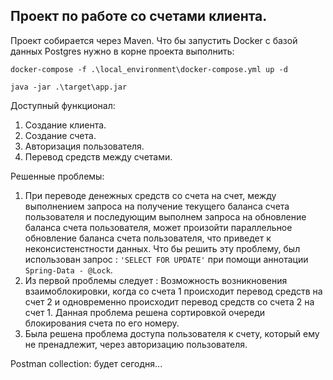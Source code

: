 ## Проект по работе со счетами клиента.

Проект собирается через Maven. Что бы запустить Docker с базой данных Postgres нужно в корне проекта выполнить:

`docker-compose -f .\local_environment\docker-compose.yml up -d`

`java -jar .\target\app.jar`

Доступный функционал:

1. Создание клиента.
2. Создание счета.
3. Авторизация пользователя.
4. Перевод средств между счетами.

Решенные проблемы:

1. При переводе денежных средств со счета на счет, между выполнением запроса на получение текущего баланса счета
   пользователя и последующим выполнем запроса на обновление баланса счета пользователя, может произойти параллельное
   обновление баланса счета пользователя, что приведет к неконсистенстности данных. Что бы решить эту проблему, был
   использован запрос : `'SELECT FOR UPDATE'` при помощи аннотации `Spring-Data - @Lock`.
2. Из первой проблемы следует : Возможность возникновения взаимоблокировки, когда со счета 1 происходит перевод средств
   на счет 2 и одновременно происходит перевод средств со счета 2 на счет 1. Данная проблема решена сортировкой очереди
   блокирования счета по его номеру.
3. Была решена проблема доступа пользователя к счету, который ему не пренадлежит, через авторизацию пользователя.

Postman collection: будет сегодня...